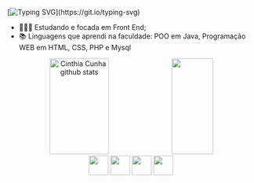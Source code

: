[![Typing SVG](https://readme-typing-svg.herokuapp.com/?color=FAFAD2&size=35&center=true&vCenter=true&width=1000&lines=Olá,+Sejam+Bem+Vindos(as);Sou+Cinthia+Cunha;Tenho+23+anos;Estudando+para+ser+Programadora!!!)](https://git.io/typing-svg)

- 👩🏻‍💻 Estudando e focada em Front End;
- 📚 Linguagens que aprendi na faculdade:
        POO em Java,
        Programação WEB em HTML, CSS, PHP e Mysql
        
<div align="center">  
  <img width="49%" height="195px" src="https://github-readme-stats-sigma-five.vercel.app/api?username=cunhacinthia&show_icons=true&count_private=true&hide_border=true&title_color=4B0082&icon_color=7FFFD4&text_color=c9d1d9&bg_color=0d1117" alt="Cinthia Cunha github stats" /> 
  <img width="41%" height="195px" src="https://github-readme-stats-sigma-five.vercel.app/api/top-langs/?username=cunhacinthia&layout=compact&hide_border=true&title_color=7FFFD4&text_color=ff91a4&bg_color=0d1117" />
</div>

<div align="center"> 
  <a href="https://www.linkedin.com/in/cinthiacunha/" target="_blank"><img src="https://user-images.githubusercontent.com/122987929/213333787-9a57e6be-58d8-482c-92bd-5677031d02ae.jpg" width="40px"></a>
  <a href = "mailto:cunhacinthia69@gmail.com"> <img src="https://user-images.githubusercontent.com/122987929/213333721-63294d35-6371-49d8-b335-096f9c2754d8.JPG" width="40px"></a>
  <a href="https://api.whatsapp.com/send?phone=5511986713273"><img src="https://user-images.githubusercontent.com/122987929/213334174-ff06ef33-8141-4ebe-b41d-919d89231659.JPG" width="40px"></a> 
  <a href="https://instagram.com/cinthiacunha_" target="_blank"><img src="https://user-images.githubusercontent.com/122987929/213333062-e163e5ed-0fb4-48dd-8f98-c6466e1e60c5.JPG" width="40px"</a>
</div>
